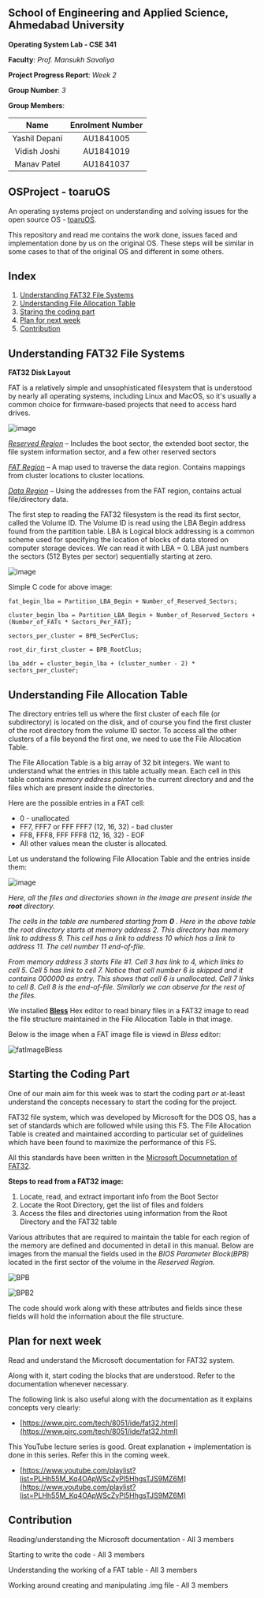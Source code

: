 ## School of Engineering and Applied Science, Ahmedabad University

**Operating System Lab - CSE 341**

**Faculty**: *Prof. Mansukh Savaliya*

**Project Progress Report**: *Week 2*

**Group Number**: *3*

**Group Members**:

|     Name      | Enrolment Number |
| :-----------: | :--------------: |
| Yashil Depani |    AU1841005     |
| Vidish Joshi  |    AU1841019     |
|  Manav Patel  |    AU1841037     |



## OSProject - toaruOS

An operating systems project on understanding and solving issues for the open source OS - [toaruOS](https://github.com/klange/toaruos).

This repository and read me contains the work done, issues faced and implementation done by us on the original OS. These steps will be
similar in some cases to that of the original OS and different in some others.

##  Index

1. [Understanding FAT32 File Systems](#Understanding-FAT32-File-Systems)
2. [Understanding File Allocation Table](#Understanding-File-Allocation-Table)
3. [Staring the coding part](#Starting-the-Coding-Part)  
4. [Plan for next week](#Plan-for-next-week)
5. [Contribution](#Contribution)
## Understanding FAT32 File Systems

**FAT32 Disk Layout**

FAT is a relatively simple and unsophisticated filesystem that is understood by nearly all operating systems, including Linux and MacOS, so it's usually a common choice for firmware-based projects that need to access hard drives.

![image](https://github.com/VidishJoshi/OSProject-toaruOS/blob/master/Report/img2/3.PNG)

*<u>Reserved Region</u>* – Includes the boot sector, the extended boot sector, the file system information sector, and a few other reserved sectors

*<u>FAT Region</u>* – A map used to traverse the data region. Contains mappings from cluster locations to cluster locations. 

*<u>Data Region</u>* – Using the addresses from the FAT region, contains actual file/directory data.

The first step to reading the FAT32 filesystem is the read its first sector, called the Volume ID. The Volume ID is read using the LBA Begin address found from the partition table. LBA is Logical block addressing is a common scheme used for specifying the location of blocks of data stored on computer storage devices. We can read it with LBA = 0.  LBA just numbers the sectors (512 Bytes per sector) sequentially starting at zero.

![image](https://github.com/VidishJoshi/OSProject-toaruOS/blob/master/Report/img2/1.png)

Simple C code for above image:
```
fat_begin_lba = Partition_LBA_Begin + Number_of_Reserved_Sectors;

cluster_begin_lba = Partition_LBA_Begin + Number_of_Reserved_Sectors + (Number_of_FATs * Sectors_Per_FAT);

sectors_per_cluster = BPB_SecPerClus;

root_dir_first_cluster = BPB_RootClus;

lba_addr = cluster_begin_lba + (cluster_number - 2) * sectors_per_cluster;
```



## Understanding File Allocation Table

The directory entries tell us where the first cluster of each file (or subdirectory) is located on the disk, and of course you find the first cluster of the root directory from the volume ID sector. To access all the other clusters of a file beyond the first one, we need to use the File Allocation Table. 

The File Allocation Table is a big array of 32 bit integers. We want to understand what the entries in this table actually mean. Each cell in this table contains *memory address pointer* to the current directory and and the files which are present inside the directories.

Here are the possible entries in a FAT cell:

* 0 - unallocated
* FF7, FFF7 or FFF FFF7 (12, 16, 32) - bad cluster
* FF8, FFF8, FFF FFF8 (12, 16, 32) - EOF
* All other values mean the cluster is allocated.

Let us understand the following File Allocation Table and the entries inside them:

![image](https://github.com/VidishJoshi/OSProject-toaruOS/blob/master/Report/img2/2.PNG)



*Here, all the files and directories shown in the image are present inside the **root** directory.*

*The cells in the table are numbered starting from **0** .  Here in the above table the root directory starts at memory address 2. This  directory has memory link to address 9. This cell has a link to address 10 which has a link to address 11. The cell number 11 end-of-file.*

*From memory address 3 starts File #1. Cell 3 has link to 4, which links to cell 5. Cell 5 has link to cell 7. Notice that cell number 6 is skipped and it contains 000000 as entry. This shows that cell 6 is unallocated. Cell 7 links to cell 8. Cell 8 is the end-of-file. Similarly we can observe for the rest of the files.*



We installed [**Bless**](https://github.com/afrantzis/bless) Hex editor to read binary files in a FAT32 image to read the file structure maintained in the File Allocation Table in that image.

Below is the image when a FAT image file is viewd in *Bless* editor:

![fatImageBless](https://github.com/VidishJoshi/OSProject-toaruOS/blob/master/Report/img2/4.jpeg)



## Starting the Coding Part

One of our main aim for this week was to start the coding part *or* at-least understand the concepts necessary to start the coding for the project.

FAT32 file system, which was developed by Microsoft for the DOS OS, has a set of standards which are followed while using this FS. The File Allocation Table is created and maintained according to particular set of guidelines which have been found to maximize the performance of this FS.

All this standards have been written in the [Microsoft Documnetation of FAT32](http://read.pudn.com/downloads77/ebook/294884/FAT32%20Spec%20%28SDA%20Contribution%29.pdf). 

**Steps to read from a FAT32 image:**

1. Locate, read, and extract important info from the Boot Sector
2. Locate the Root Directory, get the list of files and folders
3. Access the files and directories using information from the Root Directory and the FAT32 table

Various attributes that are required to maintain the table for each region of the memory are defined and documented in detail in this manual. Below are images from the manual the fields used in the *BIOS Parameter Block(BPB)* located in the first sector of the volume in the *Reserved Region.* 

![BPB](https://github.com/VidishJoshi/OSProject-toaruOS/blob/master/Report/img2/5.PNG)

![BPB2](https://github.com/VidishJoshi/OSProject-toaruOS/blob/master/Report/img2/6.PNG)

The code should work along with these attributes and fields since these fields will hold the information about the file structure.

## 

## Plan for next week

Read and understand the Microsoft documentation for FAT32 system.

Along with it, start coding the blocks that are understood. Refer to the documentation whenever necessary. 

The following link is also useful along with the documentation as it explains concepts very clearly:

* [https://www.pjrc.com/tech/8051/ide/fat32.html](https://www.pjrc.com/tech/8051/ide/fat32.html)

This YouTube lecture series is good. Great explanation + implementation is done in this series. Refer this in the coming week.

* [https://www.youtube.com/playlist?list=PLHh55M_Kq4OApWScZyPl5HhgsTJS9MZ6M](https://www.youtube.com/playlist?list=PLHh55M_Kq4OApWScZyPl5HhgsTJS9MZ6M)



## Contribution

Reading/understanding the Microsoft documentation - All 3 members

Starting to write the code - All 3 members

Understanding the working of a FAT table - All 3 members

Working around creating and manipulating .img file - All 3 members